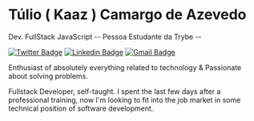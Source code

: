 # Túlio ( Kaaz ) Camargo de Azevedo 

Dev. FullStack JavaScript -- Pessoa Estudante da Trybe --


[![Twitter Badge](https://img.shields.io/badge/-@CAzTuliao-00acee?style=flat-square&labelColor=00acee&logo=twitter&logoColor=white&link=https://twitter.com/CAzTuliao)](https://twitter.com/CAzTuliao) 
[![Linkedin Badge](https://img.shields.io/badge/-Tulio%20Camargo-0e76a8?style=flat-square&logo=Linkedin&logoColor=white&link=https://www.linkedin.com/in/tuliocaz-0a9462198/)](https://www.linkedin.com/in/tuliocaz-0a9462198/) 
[![Gmail Badge](https://img.shields.io/badge/-tuliocaz.windcoast@gmail.com-d44638?style=flat-square&logo=Gmail&logoColor=white&link=mailto:tuliocaz.windcoast@gmail.com)](mailto:tuliocaz.windcoast@gmail.com)

Enthusiast of absolutely everything related to technology & Passionate about solving problems.

Fullstack Developer, self-taught. I spent the last few days after a professional training, now I'm looking to fit into the job market in some technical position of software development.
